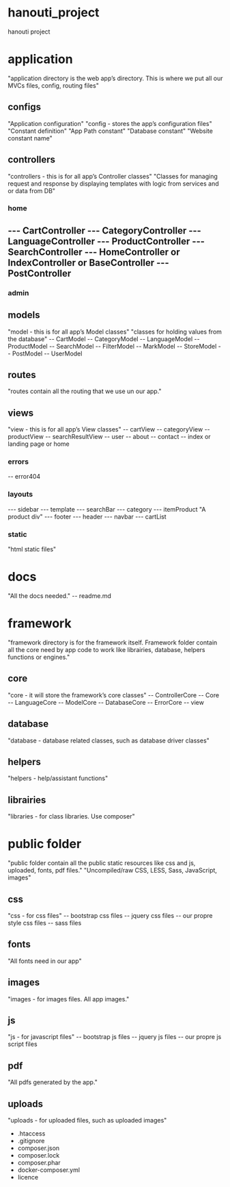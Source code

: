 # hanouti_project
hanouti project

# application
"application directory is the web app’s directory. This is where we put all our MVCs files, config, routing files"
## configs
"Application configuration"
"config - stores the app’s configuration files"
"Constant definition"
"App Path constant"
"Database constant"
"Website constant name"
## controllers
"controllers - this is for all app’s Controller classes"
"Classes for managing request and response by displaying templates with logic from services and or data from DB"
### home
--- CartController
--- CategoryController
--- LanguageController
--- ProductController
--- SearchController
--- HomeController or IndexController or BaseController
--- PostController
--- 
### admin
## models
"model - this is for all app’s Model classes"
"classes for holding values from the database"
-- CartModel
-- CategoryModel
-- LanguageModel
-- ProductModel
-- SearchModel
-- FilterModel
-- MarkModel
-- StoreModel
-- PostModel
-- UserModel
## routes
"routes contain all the routing that we use un our app."
## views
"view - this is for all app’s View classes"
-- cartView
-- categoryView
-- productView
-- searchResultView
-- user
-- about
-- contact
-- index or landing page or home
### errors
-- error404
### layouts
--- sidebar
--- template
--- searchBar
--- category
--- itemProduct "A product div"
--- footer
--- header
--- navbar
--- cartList
### static
"html static files"

# docs
"All the docs needed."
-- readme.md

# framework
"framework directory is for the framework itself. Framework folder contain all the core need by app code to work like librairies, database, helpers functions or engines."
## core
"core - it will store the framework’s core classes"
-- ControllerCore 
-- Core
-- LanguageCore
-- ModelCore
-- DatabaseCore
-- ErrorCore
-- view
## database
"database - database related classes, such as database driver classes"
## helpers
"helpers - help/assistant functions"
## librairies
"libraries - for class libraries. Use composer"

# public folder
"public folder contain all the public static resources like css and js, uploaded, fonts, pdf files."
"Uncompiled/raw CSS, LESS, Sass, JavaScript, images"
## css
"css - for css files"
-- bootstrap css files
-- jquery css files
-- our propre style css files
-- sass files
## fonts
"All fonts need in our app"
## images
"images - for images files. All app images."
## js
"js - for javascript files"
-- bootstrap js files
-- jquery js files
-- our propre js script files
## pdf
"All pdfs generated by the app."
## uploads
"uploads - for uploaded files, such as uploaded images"

- .htaccess
- .gitignore
- composer.json
- composer.lock
- composer.phar
- docker-composer.yml
- licence